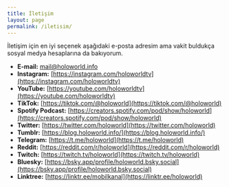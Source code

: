 ```yaml
---
title: İletişim
layout: page
permalink: /iletisim/
---
```


İletişim için en iyi seçenek aşağıdaki e-posta adresim ama vakit buldukça sosyal medya hesaplarına da bakıyorum.

- **E-mail:** [mail@holoworld.info](mailto:mail@holoworld.info)
- **Instagram:** [https://instagram.com/holoworldtv](https://instagram.com/holoworldtv)
- **YouTube:** [https://youtube.com/holoworldtv](https://youtube.com/holoworldtv)
- **TikTok:** [https://tiktok.com/@holoworld](https://tiktok.com/@holoworld)
- **Spotify Podcast:** [https://creators.spotify.com/pod/show/holoworld](https://creators.spotify.com/pod/show/holoworld)
- **Twitter:** [https://twitter.com/holoworld](https://twitter.com/holoworld)
- **Tumblr:** [https://blog.holoworld.info/](https://blog.holoworld.info/)
- **Telegram:** [https://t.me/holoworld](https://t.me/holoworld)
- **Reddit:** [https://reddit.com/r/holoworld](https://reddit.com/r/holoworld)
- **Twitch:** [https://twitch.tv/holoworld](https://twitch.tv/holoworld)
- **Bluesky:** [https://bsky.app/profile/holoworld.bsky.social](https://bsky.app/profile/holoworld.bsky.social)
- **Linktree:** [https://linktr.ee/mobilkanal](https://linktr.ee/holoworld)
